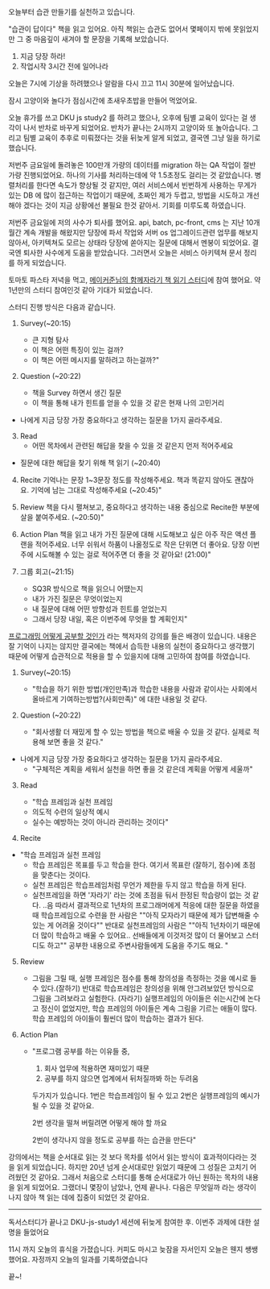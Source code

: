 오늘부터 습관 만들기를 실천하고 있습니다. 

"습관이 답이다" 책을 읽고 있어요. 아직 책읽는 습관도 없어서 몇페이지 밖에 못읽었지만 그 중 마음깊이 새겨야 할 문장을 기록해 보았습니다. 

1. 지금 당장 하라! 
2. 작업시작 3시간 전에 일어나라

오늘은 7시에 기상을 하려했으나 알람을 다시 끄고 11시 30분에 일어났습니다. 

잠시 고양이와 놀다가 점심시간에 초새우초밥을 만들어 먹었어요.

오늘 휴가를 쓰고 DKU js study2 를 하려고 했으나, 오후에 팀별 교육이 있다는 걸 생각이 나서 반차로 바꾸게 되었어요.
반차가 끝나는 2시까지 고양이와 또 놀아습니다. 그리고 팀별 교육이 추후로 미뤄졌다는 것을 뒤늦게 알게 되었고, 결국엔 그냥 일을 하기로 했습니다. 

저번주 금요일에 돌려놓은 100만개 가량의 데이터를 migration 하는 QA 작업이 절반가량 진행되었어요. 
하나의 기사를 처리하는데에 약 1.5초정도 걸리는 것 같았습니다. 
병렬처리를 한다면 속도가 향상될 것 같지만, 여러 서비스에서 빈번하게 사용하는 
무게가 있는 DB 에 많이 접근하는 작업이기 때문에, 초짜인 제가 두렵고, 방법을 시도하고 개선해야 겠다는 것이 지금 상황에선 불필요 한것 같아서. 기회를 미루도록 하였습니다.

저번주 금요일에 저의 사수가 퇴사를 했어요. api, batch, pc-front, cms 는 지난 10개월간 계속 개발을 해왔지만
당장에 파서 작업와 서버 os 업그레이드관련 업무를 해보지 않아서, 아키텍쳐도 모르는 상태라 당장에 쏟아지는 질문에 대해서 
멘붕이 되었어요. 결국엔 퇴사한 사수에게 도움을 받았습니다. 
그러면서 오늘은 서비스 아키텍쳐 문서 정리를 하게 되었습니다. 

토마토 파스타 저녁을 먹고, [메이커준님의 함께자라기 책 읽기 스터디](https://docs.google.com/spreadsheets/d/1eqkLzuZMMRZEnvSo4ltq34v9OX2pdRuh59fwff3e-xM/edit#gid=0
)에 참여 했어요. 
약 1년만의 스터디 참여인것 같아 기대가 되었습니다. 

스터디 진행 방식은 다음과 같습니다. 

1. Survey(~20:15)
    - 큰 지형 탐사
    - 이 책은 어떤 특징이 있는 걸까?
    - 이 책은 어떤 메시지를 말하려고 하는걸까?"

2. Question (~20:22)
    - 책을 Survey 하면서 생긴 질문
    - 이 책을 통해 내가 힌트를 얻을 수 있을 것 같은 현재 나의 고민거리

- 나에게 지금 당장 가장 중요하다고 생각하는 질문을 1가지 골라주세요.

3. Read
    - 어떤 목차에서 관련된 해답을 찾을 수 있을 것 같은지 먼저 적어주세요
    
- 질문에 대한 해답을 찾기 위해 책 읽기 (~20:40)

4. Recite 
기억나는 문장 1~3문장 정도를 작성해주세요. 책과 똑같지 않아도 괜찮아요. 기억에 남는 그대로 작성해주세요 (~20:45)"

5. Review
책을 다시 펼쳐보고, 중요하다고 생각하는 내용 중심으로 Recite한 부분에 살을 붙여주세요.  (~20:50)"

6. Action Plan
책을 읽고 내가 가진 질문에 대해 시도해보고 싶은 아주 작은 액션 플랜을 적어주세요. 너무 쉬워서 하품이 나올정도로 작은 단위면 더 좋아요. 당장 이번주에 시도해볼 수 있는 걸로 적어주면 더 좋을 것 같아요! (21:00)"

7. 그룹 회고(~21:15)
    - SQ3R 방식으로 책을 읽으니 어땠는지
    - 내가 가진 질문은 무엇이었는지
    - 내 질문에 대해 어떤 방향성과 힌트를 얻었는지
    - 그래서 당장 내일, 혹은 이번주에 무엇을 할 계획인지"

[프로그래밍 어떻게 공부할 것인가](https://eyabc.github.io/docs/etc/%ED%94%84%EB%A1%9C%EA%B7%B8%EB%9E%98%EB%B0%8D_%EC%96%B4%EB%96%BB%EA%B2%8C_%EA%B3%B5%EB%B6%80%ED%95%A0_%EA%B2%83%EC%9D%B8%EA%B0%80)
라는 책저자의 강의를 들은 배경이 있습니다. 내용은 잘 기억이 나지는 않지만 결국에는 책에서 습득한 내용의 실천이 중요하다고 생각했기 때문에
어떻게 습관적으로 적용을 할 수 있을지에 대해 고민하여 참여를 하였습니다. 

1. Survey(~20:15)
    -  "학습을 하기 위한 방법(개인만족)과 학습한 내용을 사람과 같이사는 사회에서 올바르게 기여하는방법?(사회만족)" 에 대한 내용일 것 같다.

2. Question (~20:22)
    - "회사생활 더 재밌게 할 수 있는 방법을 책으로 배울 수 있을 것 같다. 실제로 적용해 보면 좋을 것 같다."

- 나에게 지금 당장 가장 중요하다고 생각하는 질문을 1가지 골라주세요.
    - "구체적은 계획을 세워서 실천을 하면 좋을 것 같은데 계획을 어떻게 세울까"

3. Read
    - "학습 프레임과 실천 프레임
    - 의도적 수련의 일상적 예시
    - 실수는 예방하는 것이 아니라 관리하는 것이다"

4. Recite
- "학습 프레임과 실천 프레임
    - 학습 프레임은 목표를 두고 학습을 한다. 여기서 목표란 (잘하기, 점수)에 초점을 맞춘다는 것이다.
    - 실천 프레임은 학습프레임처럼 무언가 제한을 두지 않고 학습을 하게 된다. 
    - 실천프레임을 하면 '자라기' 라는 것에 초점을 둬서 한정된 학습량이 없는 것 같다. 
    ..음 따라서 결과적으로 1년차의 프로그래머에게 적응에 대한 질문을 하였을 때 학습프레임으로 수련을 한 사람은 ""아직 모자라기 때문에 제가 답변해줄 수 있는 게 어려울 것이다""
    반대로 실천프레임의 사람은 ""아직 1년차이기 때문에 더 많이 학습하고 배울 수 있어요.. 선배들에게 이것저것 많이 더 물어보고 스터디도 하고"" 공부한 내용으로 주변사람들에게 도움을 주기도 해요. "

5. Review
    - 그림을 그릴 때, 실행 프레임은 점수를 통해 창의성을 측정하는 것을 예시로 들 수 있다.(잘하기) 반대로 학습프레임은 창의성을 위해 안그려보았던 방식으로 그림을 그려보라고 실험한다. (자라기)
    실행프레임의 아이들은 쉬는시간에 논다고 정신이 없었지만, 학습 프레임의 아이들은 계속 그림을 기르는 애들이 많다. 학습 프레임의 아이들이 훨씬더 많이 학습하는 결과가 된다. 

6. Action Plan
    - "프로그램 공부를 하는 이유들 중,
      1. 회사 업무에 적용하면 재미있기 때문
      2. 공부를 하지 않으면 업계에서 뒤처질까봐 하는 두려움 
      
      두가지가 있습니다. 
      1번은 학습프레임이 될 수 있고 2번은 실행프레임의 예시가 될 수 있을 것 같아요.
      
      2번 생각을 떨쳐 버릴려면 어떻게 해야 할 까요
      
      2번이 생각나지 않을 정도로 공부를 하는 습관을 만든다"


강의에서는 책을 순서대로 읽는 것 보다 목차를 섞어서 읽는 방식이 효과적이다라는 것을 읽게 되었습니다. 
하지만 20년 넘게 순서대로만 읽었기 때문에 그 성질은 고치기 어려웠던 것 같아요.
그래서 처음으로 스터디를 통해 순서대로가 아닌 원하는 목차의 내용을 읽게 되었어요.
그랬더니 몇장이 남았나, 언제 끝나나. 다음은 무엇일까 라는 생각이 나지 않아 책 읽는 데에 집중이 되었던 것 같아요.

---
독서스터디가 끝나고 DKU-js-study1 세션에 뒤늦게 참여한 후. 이번주 과제에 대한 설명을 들었어요

11시 까지 오늘의 휴식을 가졌습니다. 커피도 마시고 늦잠을 자서인지 오늘은 웬지 쌩쌩했어요.
자정까지 오늘의 일과를 기록하였습니다

끝~! 
